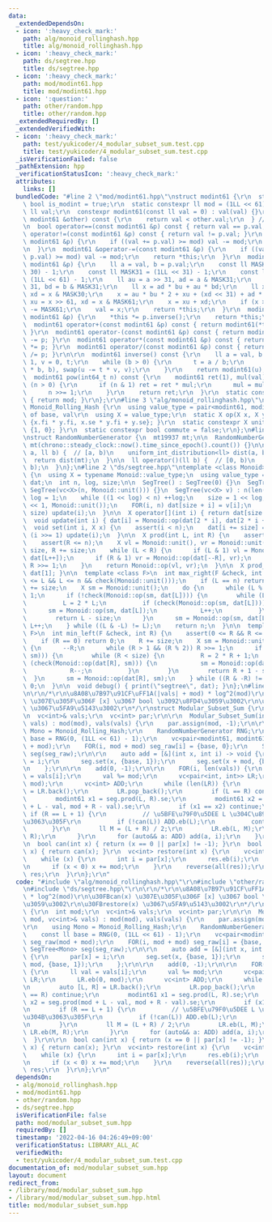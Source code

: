 ```yaml
---
data:
  _extendedDependsOn:
  - icon: ':heavy_check_mark:'
    path: alg/monoid_rollinghash.hpp
    title: alg/monoid_rollinghash.hpp
  - icon: ':heavy_check_mark:'
    path: ds/segtree.hpp
    title: ds/segtree.hpp
  - icon: ':heavy_check_mark:'
    path: mod/modint61.hpp
    title: mod/modint61.hpp
  - icon: ':question:'
    path: other/random.hpp
    title: other/random.hpp
  _extendedRequiredBy: []
  _extendedVerifiedWith:
  - icon: ':heavy_check_mark:'
    path: test/yukicoder/4_modular_subset_sum.test.cpp
    title: test/yukicoder/4_modular_subset_sum.test.cpp
  _isVerificationFailed: false
  _pathExtension: hpp
  _verificationStatusIcon: ':heavy_check_mark:'
  attributes:
    links: []
  bundledCode: "#line 2 \"mod/modint61.hpp\"\nstruct modint61 {\r\n  static constexpr\
    \ bool is_modint = true;\r\n  static constexpr ll mod = (1LL << 61) - 1;\r\n \
    \ ll val;\r\n  constexpr modint61(const ll val = 0) : val(val) {}\r\n  bool operator<(const\
    \ modint61 &other) const {\r\n    return val < other.val;\r\n  } // To use std::map\r\
    \n  bool operator==(const modint61 &p) const { return val == p.val; }\r\n  bool\
    \ operator!=(const modint61 &p) const { return val != p.val; }\r\n  modint61 &operator+=(const\
    \ modint61 &p) {\r\n    if ((val += p.val) >= mod) val -= mod;\r\n    return *this;\r\
    \n  }\r\n  modint61 &operator-=(const modint61 &p) {\r\n    if ((val += mod -\
    \ p.val) >= mod) val -= mod;\r\n    return *this;\r\n  }\r\n  modint61 &operator*=(const\
    \ modint61 &p) {\r\n    ll a = val, b = p.val;\r\n    const ll MASK30 = (1LL <<\
    \ 30) - 1;\r\n    const ll MASK31 = (1LL << 31) - 1;\r\n    const ll MASK61 =\
    \ (1LL << 61) - 1;\r\n    ll au = a >> 31, ad = a & MASK31;\r\n    ll bu = b >>\
    \ 31, bd = b & MASK31;\r\n    ll x = ad * bu + au * bd;\r\n    ll xu = x >> 30,\
    \ xd = x & MASK30;\r\n    x = au * bu * 2 + xu + (xd << 31) + ad * bd;\r\n   \
    \ xu = x >> 61, xd = x & MASK61;\r\n    x = xu + xd;\r\n    if (x >= MASK61) x\
    \ -= MASK61;\r\n    val = x;\r\n    return *this;\r\n  }\r\n  modint61 &operator/=(const\
    \ modint61 &p) {\r\n    *this *= p.inverse();\r\n    return *this;\r\n  }\r\n\
    \  modint61 operator+(const modint61 &p) const { return modint61(*this) += p;\
    \ }\r\n  modint61 operator-(const modint61 &p) const { return modint61(*this)\
    \ -= p; }\r\n  modint61 operator*(const modint61 &p) const { return modint61(*this)\
    \ *= p; }\r\n  modint61 operator/(const modint61 &p) const { return modint61(*this)\
    \ /= p; }\r\n\r\n  modint61 inverse() const {\r\n    ll a = val, b = mod, u =\
    \ 1, v = 0, t;\r\n    while (b > 0) {\r\n      t = a / b;\r\n      swap(a -= t\
    \ * b, b), swap(u -= t * v, v);\r\n    }\r\n    return modint61(u);\r\n  }\r\n\
    \  modint61 pow(int64_t n) const {\r\n    modint61 ret(1), mul(val);\r\n    while\
    \ (n > 0) {\r\n      if (n & 1) ret = ret * mul;\r\n      mul = mul * mul;\r\n\
    \      n >>= 1;\r\n    }\r\n    return ret;\r\n  }\r\n  static constexpr ll get_mod()\
    \ { return mod; }\r\n};\r\n#line 3 \"alg/monoid_rollinghash.hpp\"\n\r\nstruct\
    \ Monoid_Rolling_Hash {\r\n  using value_type = pair<modint61, modint61>; // pow\
    \ of base, val\r\n  using X = value_type;\r\n  static X op(X x, X y) { return\
    \ {x.fi * y.fi, x.se * y.fi + y.se}; }\r\n  static constexpr X unit() { return\
    \ {1, 0}; }\r\n  static constexpr bool commute = false;\r\n};\n#line 1 \"other/random.hpp\"\
    \nstruct RandomNumberGenerator {\n  mt19937 mt;\n\n  RandomNumberGenerator() :\
    \ mt(chrono::steady_clock::now().time_since_epoch().count()) {}\n\n  ll operator()(ll\
    \ a, ll b) {  // [a, b)\n    uniform_int_distribution<ll> dist(a, b - 1);\n  \
    \  return dist(mt);\n  }\n\n  ll operator()(ll b) {  // [0, b)\n    return (*this)(0,\
    \ b);\n  }\n};\n#line 2 \"ds/segtree.hpp\"\ntemplate <class Monoid>\nstruct SegTree\
    \ {\n  using X = typename Monoid::value_type;\n  using value_type = X;\n  vc<X>\
    \ dat;\n  int n, log, size;\n\n  SegTree() : SegTree(0) {}\n  SegTree(int n) :\
    \ SegTree(vc<X>(n, Monoid::unit())) {}\n  SegTree(vc<X> v) : n(len(v)) {\n   \
    \ log = 1;\n    while ((1 << log) < n) ++log;\n    size = 1 << log;\n    dat.assign(size\
    \ << 1, Monoid::unit());\n    FOR(i, n) dat[size + i] = v[i];\n    FOR3_R(i, 1,\
    \ size) update(i);\n  }\n\n  X operator[](int i) { return dat[size + i]; }\n\n\
    \  void update(int i) { dat[i] = Monoid::op(dat[2 * i], dat[2 * i + 1]); }\n\n\
    \  void set(int i, X x) {\n    assert(i < n);\n    dat[i += size] = x;\n    while\
    \ (i >>= 1) update(i);\n  }\n\n  X prod(int L, int R) {\n    assert(L <= R);\n\
    \    assert(R <= n);\n    X vl = Monoid::unit(), vr = Monoid::unit();\n    L +=\
    \ size, R += size;\n    while (L < R) {\n      if (L & 1) vl = Monoid::op(vl,\
    \ dat[L++]);\n      if (R & 1) vr = Monoid::op(dat[--R], vr);\n      L >>= 1,\
    \ R >>= 1;\n    }\n    return Monoid::op(vl, vr);\n  }\n\n  X prod_all() { return\
    \ dat[1]; }\n\n  template <class F>\n  int max_right(F &check, int L) {\n    assert(0\
    \ <= L && L <= n && check(Monoid::unit()));\n    if (L == n) return n;\n    L\
    \ += size;\n    X sm = Monoid::unit();\n    do {\n      while (L % 2 == 0) L >>=\
    \ 1;\n      if (!check(Monoid::op(sm, dat[L]))) {\n        while (L < size) {\n\
    \          L = 2 * L;\n          if (check(Monoid::op(sm, dat[L]))) {\n      \
    \      sm = Monoid::op(sm, dat[L]);\n            L++;\n          }\n        }\n\
    \        return L - size;\n      }\n      sm = Monoid::op(sm, dat[L]);\n     \
    \ L++;\n    } while ((L & -L) != L);\n    return n;\n  }\n\n  template <class\
    \ F>\n  int min_left(F &check, int R) {\n    assert(0 <= R && R <= n && check(Monoid::unit()));\n\
    \    if (R == 0) return 0;\n    R += size;\n    X sm = Monoid::unit();\n    do\
    \ {\n      --R;\n      while (R > 1 && (R % 2)) R >>= 1;\n      if (!check(Monoid::op(dat[R],\
    \ sm))) {\n        while (R < size) {\n          R = 2 * R + 1;\n          if\
    \ (check(Monoid::op(dat[R], sm))) {\n            sm = Monoid::op(dat[R], sm);\n\
    \            R--;\n          }\n        }\n        return R + 1 - size;\n    \
    \  }\n      sm = Monoid::op(dat[R], sm);\n    } while ((R & -R) != R);\n    return\
    \ 0;\n  }\n\n  void debug() { print(\"segtree\", dat); }\n};\n#line 4 \"mod/modular_subset_sum.hpp\"\
    \n\r\n/*\r\n\u8A08\u7B97\u91CF\uFF1A(|vals| + mod) * log^2(mod)\r\n\u30FBcan(x)\
    \ \u307E\u305F\u306F [x] \u3067 bool \u3092\u8FD4\u3059\u3002\r\n\u30FBrestore(x)\
    \ \u3067\u5FA9\u5143\u3002\r\n*/\r\nstruct Modular_Subset_Sum {\r\n  int mod;\r\
    \n  vc<int>& vals;\r\n  vc<int> par;\r\n\r\n  Modular_Subset_Sum(int mod, vc<int>&\
    \ vals) : mod(mod), vals(vals) {\r\n    par.assign(mod, -1);\r\n\r\n    using\
    \ Mono = Monoid_Rolling_Hash;\r\n    RandomNumberGenerator RNG;\r\n    const ll\
    \ base = RNG(0, (1LL << 61) - 1);\r\n    vc<pair<modint61, modint61>> seg_raw(mod\
    \ + mod);\r\n    FOR(i, mod + mod) seg_raw[i] = {base, 0};\r\n    SegTree<Mono>\
    \ seg(seg_raw);\r\n\r\n    auto add = [&](int x, int i) -> void {\r\n      par[x]\
    \ = i;\r\n      seg.set(x, {base, 1});\r\n      seg.set(x + mod, {base, 1});\r\
    \n    };\r\n\r\n    add(0, -1);\r\n\r\n    FOR(i, len(vals)) {\r\n      ll val\
    \ = vals[i];\r\n      val %= mod;\r\n      vc<pair<int, int>> LR;\r\n      LR.eb(0,\
    \ mod);\r\n      vc<int> ADD;\r\n      while (len(LR)) {\r\n        auto [L, R]\
    \ = LR.back();\r\n        LR.pop_back();\r\n        if (L == R) continue;\r\n\
    \        modint61 x1 = seg.prod(L, R).se;\r\n        modint61 x2 = seg.prod(mod\
    \ + L - val, mod + R - val).se;\r\n        if (x1 == x2) continue;\r\n       \
    \ if (R == L + 1) {\r\n          // \u5BFE\u79F0\u5DEE L \u304C\u898B\u3064\u304B\
    \u3063\u305F\r\n          if (!can(L)) ADD.eb(L);\r\n          continue;\r\n \
    \       }\r\n        ll M = (L + R) / 2;\r\n        LR.eb(L, M);\r\n        LR.eb(M,\
    \ R);\r\n      }\r\n      for (auto&& a: ADD) add(a, i);\r\n    }\r\n  }\r\n\r\
    \n  bool can(int x) { return (x == 0 || par[x] != -1); }\r\n  bool operator[](int\
    \ x) { return can(x); }\r\n  vc<int> restore(int x) {\r\n    vc<int> res;\r\n\
    \    while (x) {\r\n      int i = par[x];\r\n      res.eb(i);\r\n      x -= vals[i];\r\
    \n      if (x < 0) x += mod;\r\n    }\r\n    reverse(all(res));\r\n    return\
    \ res;\r\n  }\r\n};\r\n"
  code: "#include \"alg/monoid_rollinghash.hpp\"\r\n#include \"other/random.hpp\"\r\
    \n#include \"ds/segtree.hpp\"\r\n\r\n/*\r\n\u8A08\u7B97\u91CF\uFF1A(|vals| + mod)\
    \ * log^2(mod)\r\n\u30FBcan(x) \u307E\u305F\u306F [x] \u3067 bool \u3092\u8FD4\
    \u3059\u3002\r\n\u30FBrestore(x) \u3067\u5FA9\u5143\u3002\r\n*/\r\nstruct Modular_Subset_Sum\
    \ {\r\n  int mod;\r\n  vc<int>& vals;\r\n  vc<int> par;\r\n\r\n  Modular_Subset_Sum(int\
    \ mod, vc<int>& vals) : mod(mod), vals(vals) {\r\n    par.assign(mod, -1);\r\n\
    \r\n    using Mono = Monoid_Rolling_Hash;\r\n    RandomNumberGenerator RNG;\r\n\
    \    const ll base = RNG(0, (1LL << 61) - 1);\r\n    vc<pair<modint61, modint61>>\
    \ seg_raw(mod + mod);\r\n    FOR(i, mod + mod) seg_raw[i] = {base, 0};\r\n   \
    \ SegTree<Mono> seg(seg_raw);\r\n\r\n    auto add = [&](int x, int i) -> void\
    \ {\r\n      par[x] = i;\r\n      seg.set(x, {base, 1});\r\n      seg.set(x +\
    \ mod, {base, 1});\r\n    };\r\n\r\n    add(0, -1);\r\n\r\n    FOR(i, len(vals))\
    \ {\r\n      ll val = vals[i];\r\n      val %= mod;\r\n      vc<pair<int, int>>\
    \ LR;\r\n      LR.eb(0, mod);\r\n      vc<int> ADD;\r\n      while (len(LR)) {\r\
    \n        auto [L, R] = LR.back();\r\n        LR.pop_back();\r\n        if (L\
    \ == R) continue;\r\n        modint61 x1 = seg.prod(L, R).se;\r\n        modint61\
    \ x2 = seg.prod(mod + L - val, mod + R - val).se;\r\n        if (x1 == x2) continue;\r\
    \n        if (R == L + 1) {\r\n          // \u5BFE\u79F0\u5DEE L \u304C\u898B\u3064\
    \u304B\u3063\u305F\r\n          if (!can(L)) ADD.eb(L);\r\n          continue;\r\
    \n        }\r\n        ll M = (L + R) / 2;\r\n        LR.eb(L, M);\r\n       \
    \ LR.eb(M, R);\r\n      }\r\n      for (auto&& a: ADD) add(a, i);\r\n    }\r\n\
    \  }\r\n\r\n  bool can(int x) { return (x == 0 || par[x] != -1); }\r\n  bool operator[](int\
    \ x) { return can(x); }\r\n  vc<int> restore(int x) {\r\n    vc<int> res;\r\n\
    \    while (x) {\r\n      int i = par[x];\r\n      res.eb(i);\r\n      x -= vals[i];\r\
    \n      if (x < 0) x += mod;\r\n    }\r\n    reverse(all(res));\r\n    return\
    \ res;\r\n  }\r\n};\r\n"
  dependsOn:
  - alg/monoid_rollinghash.hpp
  - mod/modint61.hpp
  - other/random.hpp
  - ds/segtree.hpp
  isVerificationFile: false
  path: mod/modular_subset_sum.hpp
  requiredBy: []
  timestamp: '2022-04-16 04:26:49+09:00'
  verificationStatus: LIBRARY_ALL_AC
  verifiedWith:
  - test/yukicoder/4_modular_subset_sum.test.cpp
documentation_of: mod/modular_subset_sum.hpp
layout: document
redirect_from:
- /library/mod/modular_subset_sum.hpp
- /library/mod/modular_subset_sum.hpp.html
title: mod/modular_subset_sum.hpp
---
```

